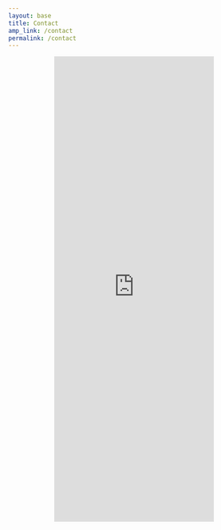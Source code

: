 ```yaml
---
layout: base
title: Contact
amp_link: /contact
permalink: /contact
---
```

<div style="min-width: 320px; width: 90%; height: 930px; overflow: hidden; margin: 0 auto 20px auto; text-align: center;">
    <iframe src="https://docs.google.com/forms/d/e/1FAIpQLScJAf-isqQqpCPHx6zUnLOpn8V-_JGCOojpVeKGRXQ9d149mw/viewform?embedded=true" width="320" height="939" frameborder="0" marginheight="0" marginwidth="0" scrolling="no">Loading…</iframe>
</div>